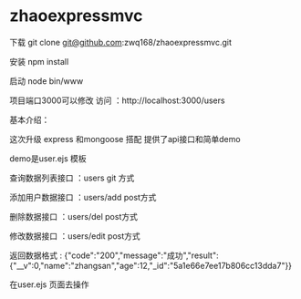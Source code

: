 # zhaoexpressmvc
下载
git clone git@github.com:zwq168/zhaoexpressmvc.git

安装
npm install 

启动 
node bin/www


项目端口3000可以修改 访问 ：http://localhost:3000/users

基本介绍：

这次升级 express 和mongoose 搭配 提供了api接口和简单demo

demo是user.ejs 模板 

  

查询数据列表接口  ：users      git 方式

添加用户数据接口 ：users/add   post方式

删除数据接口    ：users/del   post方式

修改数据接口   ：users/edit   post方式


返回数据格式 :
{"code":"200","message":"成功","result":{"__v":0,"name":"zhangsan","age":12,"_id":"5a1e66e7ee17b806cc13dda7"}}

在user.ejs 页面去操作 
